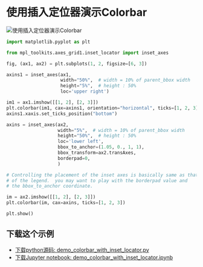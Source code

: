 # 使用插入定位器演示Colorbar

![使用插入定位器演示Colorbar](https://matplotlib.org/_images/sphx_glr_demo_colorbar_with_inset_locator_001.png)

```python
import matplotlib.pyplot as plt

from mpl_toolkits.axes_grid1.inset_locator import inset_axes

fig, (ax1, ax2) = plt.subplots(1, 2, figsize=[6, 3])

axins1 = inset_axes(ax1,
                    width="50%",  # width = 10% of parent_bbox width
                    height="5%",  # height : 50%
                    loc='upper right')

im1 = ax1.imshow([[1, 2], [2, 3]])
plt.colorbar(im1, cax=axins1, orientation="horizontal", ticks=[1, 2, 3])
axins1.xaxis.set_ticks_position("bottom")

axins = inset_axes(ax2,
                   width="5%",  # width = 10% of parent_bbox width
                   height="50%",  # height : 50%
                   loc='lower left',
                   bbox_to_anchor=(1.05, 0., 1, 1),
                   bbox_transform=ax2.transAxes,
                   borderpad=0,
                   )

# Controlling the placement of the inset axes is basically same as that
# of the legend.  you may want to play with the borderpad value and
# the bbox_to_anchor coordinate.

im = ax2.imshow([[1, 2], [2, 3]])
plt.colorbar(im, cax=axins, ticks=[1, 2, 3])

plt.show()
```

## 下载这个示例
            
- [下载python源码: demo_colorbar_with_inset_locator.py](https://matplotlib.org/_downloads/demo_colorbar_with_inset_locator.py)
- [下载Jupyter notebook: demo_colorbar_with_inset_locator.ipynb](https://matplotlib.org/_downloads/demo_colorbar_with_inset_locator.ipynb)